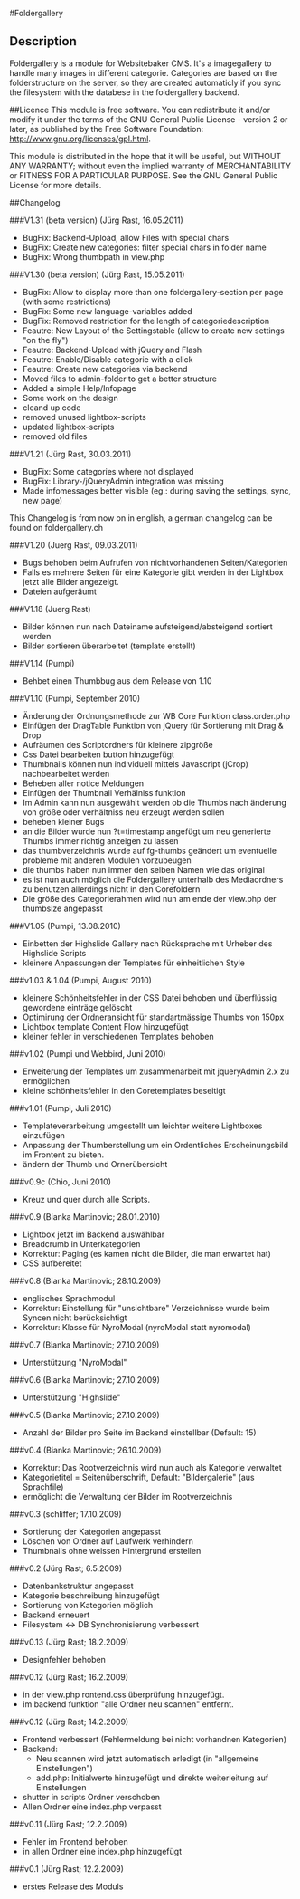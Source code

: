 #Foldergallery
## Description
Foldergallery is a module for Websitebaker CMS. It's a imagegallery to handle many images
in different categorie. Categories are based on the folderstructure on the server, so they are created
automaticly if you sync the filesystem with the databese in the foldergallery backend.

##Licence
This module is free software. You can redistribute it and/or modify it under
the terms of the GNU General Public License - version 2 or later, as published
by the Free Software Foundation: http://www.gnu.org/licenses/gpl.html.

This module is distributed in the hope that it will be useful, but
WITHOUT ANY WARRANTY; without even the implied warranty of
MERCHANTABILITY or FITNESS FOR A PARTICULAR PURPOSE.  See the
GNU General Public License for more details.

##Changelog

###V1.31 (beta version) (Jürg Rast, 16.05.2011)
+ BugFix: Backend-Upload, allow Files with special chars
+ BugFix: Create new categories: filter special chars in folder name
+ BugFix: Wrong thumbpath in view.php

###V1.30 (beta version) (Jürg Rast, 15.05.2011)
+ BugFix: Allow to display more than one foldergallery-section per page (with some restrictions)
+ BugFix: Some new language-variables added
+ BugFix: Removed restriction for the length of categoriedescription
+ Feautre: New Layout of the Settingstable (allow to create new settings "on the fly")
+ Feautre: Backend-Upload with jQuery and Flash
+ Feautre: Enable/Disable categorie with a click
+ Feautre: Create new categories via backend
+ Moved files to admin-folder to get a better structure
+ Added a simple Help/Infopage
+ Some work on the design
+ cleand up code
+ removed unused lightbox-scripts
+ updated lightbox-scripts
+ removed old files


###V1.21 (Jürg Rast, 30.03.2011)
+ BugFix: Some categories where not displayed 
+ BugFix: Library-/jQueryAdmin integration was missing
+ Made infomessages better visible (eg.: during saving the settings, sync, new page)

This Changelog is from now on in english, a german changelog  can be found on foldergallery.ch

###V1.20 (Juerg Rast, 09.03.2011)
+ Bugs behoben beim Aufrufen von nichtvorhandenen Seiten/Kategorien
+ Falls es mehrere Seiten für eine Kategorie gibt werden in der Lightbox jetzt alle Bilder angezeigt.
+ Dateien aufgeräumt

###V1.18 (Juerg Rast)
+ Bilder können nun nach Dateiname aufsteigend/absteigend sortiert werden
+ Bilder sortieren überarbeitet (template erstellt)

###V1.14 (Pumpi)
+ Behbet einen Thumbbug aus dem Release von 1.10

###V1.10 (Pumpi, September 2010)
+ Änderung der Ordnungsmethode zur WB Core Funktion class.order.php
+ Einfügen der DragTable Funktion von jQuery für Sortierung mit Drag & Drop
+ Aufräumen des Scriptordners für kleinere zipgröße
+ Css Datei bearbeiten button hinzugefügt
+ Thumbnails können nun individuell mittels Javascript (jCrop) nachbearbeitet werden
+ Beheben aller notice Meldungen
+ Einfügen der Thumbnail Verhälniss funktion
+ Im Admin kann nun ausgewählt werden ob die Thumbs nach änderung von größe oder verhältniss neu erzeugt werden sollen
+ beheben kleiner Bugs
+ an die Bilder wurde nun ?t=timestamp angefügt um neu generierte Thumbs immer richtig anzeigen zu lassen
+ das thumbverzeichnis wurde auf fg-thumbs geändert um eventuelle probleme mit anderen Modulen vorzubeugen
+ die thumbs haben nun immer den selben Namen wie das original
+ es ist nun auch möglich die Foldergallery unterhalb des Mediaordners zu benutzen allerdings nicht in den Corefoldern
+ Die größe des Categorierahmen wird nun am ende der view.php der thumbsize angepasst

###V1.05 (Pumpi, 13.08.2010)
+ Einbetten der Highslide Gallery nach Rücksprache mit Urheber des Highslide Scripts
+ kleinere Anpassungen der Templates für einheitlichen Style

###v1.03 & 1.04 (Pumpi, August 2010)
+ kleinere Schönheitsfehler in der CSS Datei behoben und überflüssig gewordene einträge gelöscht
+ Optimirung der Ordneransicht für standartmässige Thumbs von 150px
+ Lightbox template Content Flow hinzugefügt
+ kleiner fehler in verschiedenen Templates behoben

###v1.02 (Pumpi und Webbird, Juni 2010)
+ Erweiterung der Templates um zusammenarbeit mit jqueryAdmin 2.x zu ermöglichen
+ kleine schönheitsfehler in den Coretemplates beseitigt

###v1.01 (Pumpi, Juli 2010)
+ Templateverarbeitung umgestellt um leichter weitere Lightboxes einzufügen
+ Anpassung der Thumberstellung um ein Ordentliches Erscheinungsbild im Frontent zu bieten.
+ ändern der Thumb und Ornerübersicht

###v0.9c (Chio, Juni 2010)
+ Kreuz und quer durch alle Scripts.

###v0.9 (Bianka Martinovic; 28.01.2010)
+ Lightbox jetzt im Backend auswählbar
+ Breadcrumb in Unterkategorien
+ Korrektur: Paging (es kamen nicht die Bilder, die man erwartet hat)
+ CSS aufbereitet

###v0.8 (Bianka Martinovic; 28.10.2009)
+ englisches Sprachmodul
+ Korrektur: Einstellung für "unsichtbare" Verzeichnisse wurde beim Syncen nicht berücksichtigt
+ Korrektur: Klasse für NyroModal (nyroModal statt nyromodal)

###v0.7 (Bianka Martinovic; 27.10.2009)
+ Unterstützung "NyroModal"

###v0.6 (Bianka Martinovic; 27.10.2009)
+ Unterstützung "Highslide"

###v0.5 (Bianka Martinovic; 27.10.2009)
+ Anzahl der Bilder pro Seite im Backend einstellbar (Default: 15)

###v0.4 (Bianka Martinovic; 26.10.2009)
+ Korrektur: Das Rootverzeichnis wird nun auch als Kategorie verwaltet
+ Kategorietitel = Seitenüberschrift, Default: "Bildergalerie" (aus Sprachfile)
+ ermöglicht die Verwaltung der Bilder im Rootverzeichnis

###v0.3  (schliffer; 17.10.2009)
+ Sortierung der Kategorien angepasst
+ Löschen von Ordner auf Laufwerk verhindern
+ Thumbnails ohne weissen Hintergrund erstellen

###v0.2 (Jürg Rast; 6.5.2009)
+ Datenbankstruktur angepasst
+ Kategorie beschreibung hinzugefügt
+ Sortierung von Kategorien möglich
+ Backend erneuert
+ Filesystem <-> DB Synchronisierung verbessert

###v0.13 (Jürg Rast; 18.2.2009)
+ Designfehler behoben

###v0.12 (Jürg Rast; 16.2.2009)
+ in der view.php rontend.css überprüfung hinzugefügt.
+ im backend funktion "alle Ordner neu scannen" entfernt.

###v0.12 (Jürg Rast; 14.2.2009)
+ Frontend verbessert (Fehlermeldung bei nicht vorhandnen Kategorien)
+ Backend:
    + Neu scannen wird jetzt automatisch erledigt (in "allgemeine Einstellungen")
    + add.php: Initialwerte hinzugefügt und direkte weiterleitung auf Einstellungen
+ shutter in scripts Ordner verschoben
+ Allen Ordner eine index.php verpasst

###v0.11 (Jürg Rast; 12.2.2009)
+ Fehler im Frontend behoben
+ in allen Ordner eine index.php hinzugefügt

###v0.1  (Jürg Rast; 12.2.2009)
+ erstes Release des Moduls